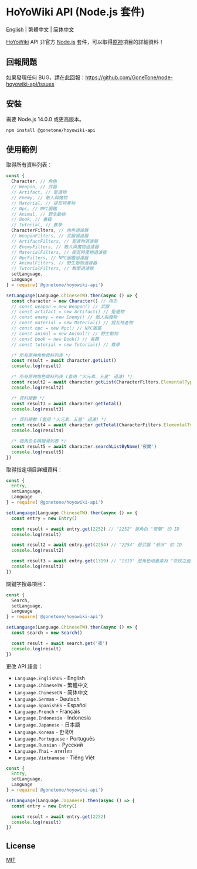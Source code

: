 # HoYoWiki API (Node.js 套件)

[English](README.md) | 繁體中文 | [简体中文](README_ZH-CN.md)

[HoYoWiki](https://wiki.hoyolab.com/) API 非官方 [Node.js](https://nodejs.org/) 套件，可以取得[原神](https://genshin.hoyoverse.com/)項目的詳細資料！

## 回報問題

如果發現任何 BUG，請在此回報：<https://github.com/GoneTone/node-hoyowiki-api/issues>

## 安裝

需要 Node.js 14.0.0 或更高版本。

```sh-session
npm install @gonetone/hoyowiki-api
```

## 使用範例

取得所有資料列表：

```javascript
const {
  Character, // 角色
  // Weapon, // 武器
  // Artifact, // 聖遺物
  // Enemy, // 敵人與魔物
  // Material, // 提瓦特產物
  // Npc, // NPC圖鑑
  // Animal, // 野生動物
  // Book, // 書籍
  // Tutorial, // 教學
  CharacterFilters, // 角色過濾器
  // WeaponFilters, // 武器過濾器
  // ArtifactFilters, // 聖遺物過濾器
  // EnemyFilters, // 敵人與魔物過濾器
  // MaterialFilters, // 提瓦特產物過濾器
  // NpcFilters, // NPC圖鑑過濾器
  // AnimalFilters, // 野生動物過濾器
  // TutorialFilters, // 教學過濾器
  setLanguage,
  Language
} = require('@gonetone/hoyowiki-api')

setLanguage(Language.ChineseTW).then(async () => {
  const character = new Character() // 角色
  // const weapon = new Weapon() // 武器
  // const artifact = new Artifact() // 聖遺物
  // const enemy = new Enemy() // 敵人與魔物
  // const material = new Material() // 提瓦特產物
  // const npc = new Npc() // NPC圖鑑
  // const animal = new Animal() // 野生動物
  // const book = new Book() // 書籍
  // const tutorial = new Tutorial() // 教學

  /* 所有原神角色資料列表 */
  const result = await character.getList()
  console.log(result)

  /* 所有原神角色資料列表 (套用 "火元素、五星" 過濾) */
  const result2 = await character.getList(CharacterFilters.ElementalType.Pyro, CharacterFilters.Quality.Star5)
  console.log(result2)

  /* 資料總數 */
  const result3 = await character.getTotal()
  console.log(result3)

  /* 資料總數 (套用 "火元素、五星" 過濾) */
  const result4 = await character.getTotal(CharacterFilters.ElementalType.Pyro, CharacterFilters.Quality.Star5)
  console.log(result4)

  /* 按角色名稱搜尋列表 */
  const result5 = await character.searchListByName('夜蘭')
  console.log(result5)
})
```

取得指定項目詳細資料：

```javascript
const {
  Entry,
  setLanguage,
  Language
} = require('@gonetone/hoyowiki-api')

setLanguage(Language.ChineseTW).then(async () => {
  const entry = new Entry()

  const result = await entry.get(2252) // "2252" 是角色 "夜蘭" 的 ID
  console.log(result)

  const result2 = await entry.get(2254) // "2254" 是武器 "若水" 的 ID
  console.log(result2)

  const result3 = await entry.get(1319) // "1319" 是角色培養素材 "符紋之齒" 的 ID
  console.log(result3)
})
```

關鍵字搜尋項目：

```javascript
const {
  Search,
  setLanguage,
  Language
} = require('@gonetone/hoyowiki-api')

setLanguage(Language.ChineseTW).then(async () => {
  const search = new Search()

  const result = await search.get('夜')
  console.log(result)
})
```

更改 API 語言：

- `Language.EnglishUS` - English
- `Language.ChineseTW` - 繁體中文
- `Language.ChineseCN` - 简体中文
- `Language.German` - Deutsch
- `Language.SpanishES` - Español
- `Language.French` - Français
- `Language.Indonesia` - Indonesia
- `Language.Japanese` - 日本語
- `Language.Korean` - 한국어
- `Language.Portuguese` - Português
- `Language.Russian` - Pусский
- `Language.Thai` - ภาษาไทย
- `Language.Vietnamese` - Tiếng Việt

```javascript
const {
  Entry,
  setLanguage,
  Language
} = require('@gonetone/hoyowiki-api')

setLanguage(Language.Japanese).then(async () => {
  const entry = new Entry()

  const result = await entry.get(2252)
  console.log(result)
})
```

## License

[MIT](LICENSE)

